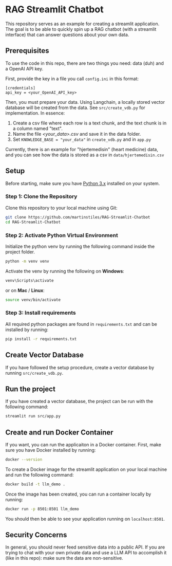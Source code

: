 # RAG Streamlit Chatbot

This repository serves as an example for creating a streamlit application. The goal is to be able to quickly spin up a RAG chatbot (with a streamlit interface) that can answer questions about your own data.

## Prerequisites

To use the code in this repo, there are two things you need: data (duh) and a OpenAI API key.

First, provide the key in a file you call `config.ini` in this format:

```
[credentials]
api_key = <your_OpenAI_API_key>
```

Then, you must prepare your data. Using Langchain, a locally stored vector database will be created from the data. See `src/create_vdb.py` for implementation. In essence:
1. Create a csv file where each row is a text chunk, and the text chunk is in a column named "text".
2. Name the file _<your_data>.csv_ and save it in the data folder.
3. Set `KNOWLEDGE_BASE = "your_data"` in `create_vdb.py` and in `app.py`

Currently, there is an example for "hjertemedisin" (heart medicine) data, and you can see how the data is stored as a csv in `data/hjertemedisin.csv`

## Setup

Before starting, make sure you have [Python 3.x](https://www.python.org/downloads/) installed on your system.

### Step 1: Clone the Repository

Clone this repository to your local machine using Git:

```bash
git clone https://github.com/martinstiles/RAG-Streamlit-Chatbot
cd RAG-Streamlit-Chatbot
```

### Step 2: Activate Python Virtual Environment

Initialize the python venv by running the following command inside the project folder.

```bash
python -m venv venv
```

Activate the venv by running the following on **Windows**:

```bash
venv\Scripts\activate
```

or on **Mac** / **Linux**:
```bash
source venv/bin/activate
```


### Step 3: Install requirements

All required python packages are found in ```requirements.txt``` and can be installed by running:
```bash
pip install -r requirements.txt
```

## Create Vector Database

If you have followed the setup procedure, create a vector database by running `src/create_vdb.py`.


## Run the project

If you have created a vector database, the project can be run with the following command:

```bash
streamlit run src/app.py
```


## Create and run Docker Container

If you want, you can run the applicaiton in a Docker container. First, make sure you have Docker installed by running:

```bash
docker --version
```

To create a Docker image for the streamlit application on your local machine and run the following command:

```bash
docker build -t llm_demo .
```

Once the image has been created, you can run a container locally by running:

```bash
docker run -p 8501:8501 llm_demo
```

You should then be able to see your application running on ```localhost:8501```.

## Security Concerns

In general, you should never feed sensitive data into a public API. If you are trying to chat with your own private data and use a LLM API to accomplish it (like in this repo): make sure the data are non-sensitive.
